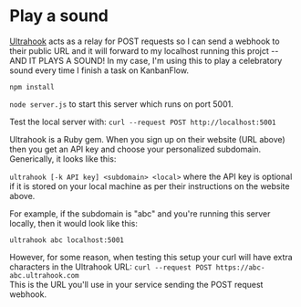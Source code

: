 # Play a sound

[Ultrahook](https://www.ultrahook.com/faq) acts as a relay for POST requests so I can send a webhook to their public URL and it will forward to my localhost running this projct -- AND IT PLAYS A SOUND! In my case, I'm using this to play a celebratory sound every time I finish a task on KanbanFlow.

`npm install` 

`node server.js` to start this server which runs on port 5001.

Test the local server with: `curl --request POST http://localhost:5001`

Ultrahook is a Ruby gem. When you sign up on their website (URL above) then you get an API key and choose your personalized subdomain. Generically, it looks like this:

`ultrahook [-k API key] <subdomain> <local>` where the API key is optional if it is stored on your local machine as per their instructions on the website above.

For example, if the subdomain is "abc" and you're running this server locally, then it would look like this:

`ultrahook abc localhost:5001`

However, for some reason, when testing this setup your curl will have extra characters in the Ultrahook URL:
`curl --request POST https://abc-abc.ultrahook.com`  
This is the URL you'll use in your service sending the POST request webhook.
